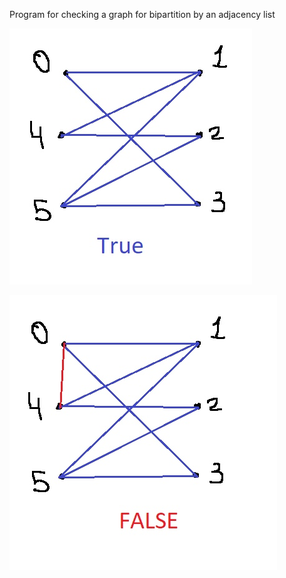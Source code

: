 Program for checking a graph for bipartition by an adjacency list

![alt text](True.jpg "example of a graph that is bipartite")

![alt text](False.jpg "example of a non-bipartite graph")
